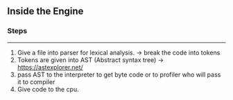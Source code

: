 ## Inside the Engine

### Steps

---

1. Give a file into parser for lexical analysis. -> break the code into tokens
2. Tokens are given into AST (Abstract syntax tree) -> https://astexplorer.net/
3. pass AST to the interpreter to get byte code or to profiler who will pass it to compiler
4. Give code to the cpu.
